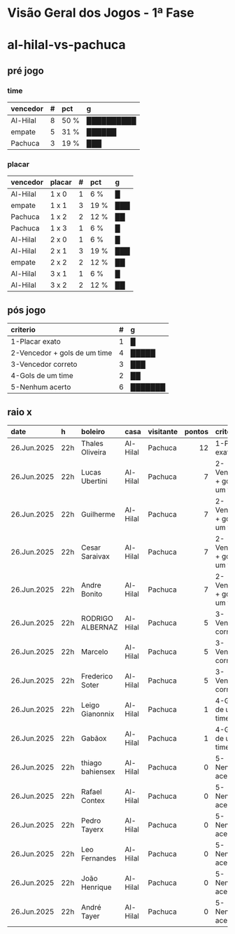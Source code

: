 # Visão Geral dos Jogos - 1ª Fase

# al-hilal-vs-pachuca

## pré jogo

### time

| vencedor   |   # | pct   | g          |
|:-----------|----:|:------|:-----------|
| Al-Hilal   |   8 | 50 %  | ██████████ |
| empate     |   5 | 31 %  | ██████     |
| Pachuca    |   3 | 19 %  | ███        |

### placar

| vencedor   | placar   |   # | pct   | g   |
|:-----------|:---------|----:|:------|:----|
| Al-Hilal   | 1 x 0    |   1 | 6 %   | █   |
| empate     | 1 x 1    |   3 | 19 %  | ███ |
| Pachuca    | 1 x 2    |   2 | 12 %  | ██  |
| Pachuca    | 1 x 3    |   1 | 6 %   | █   |
| Al-Hilal   | 2 x 0    |   1 | 6 %   | █   |
| Al-Hilal   | 2 x 1    |   3 | 19 %  | ███ |
| empate     | 2 x 2    |   2 | 12 %  | ██  |
| Al-Hilal   | 3 x 1    |   1 | 6 %   | █   |
| Al-Hilal   | 3 x 2    |   2 | 12 %  | ██  |

## pós jogo

| criterio                     |   # | g       |
|:-----------------------------|----:|:--------|
| 1-Placar exato               |   1 | █       |
| 2-Vencedor + gols de um time |   4 | █████   |
| 3-Vencedor correto           |   3 | ███     |
| 4-Gols de um time            |   2 | ██      |
| 5-Nenhum acerto              |   6 | ███████ |

## raio x

| date        | h   | boleiro          | casa     | visitante   |   pontos | criteiro                     | bol_placar   | bol_time   | real_placar   | real_time   |
|:------------|:----|:-----------------|:---------|:------------|---------:|:-----------------------------|:-------------|:-----------|:--------------|:------------|
| 26.Jun.2025 | 22h | Thales Oliveira  | Al-Hilal | Pachuca     |       12 | 1-Placar exato               | 2 x 0        | Al-Hilal   | 2 x 0         | Al-Hilal    |
| 26.Jun.2025 | 22h | Lucas Ubertini   | Al-Hilal | Pachuca     |        7 | 2-Vencedor + gols de um time | 2 x 1        | Al-Hilal   | 2 x 0         | Al-Hilal    |
| 26.Jun.2025 | 22h | Guilherme        | Al-Hilal | Pachuca     |        7 | 2-Vencedor + gols de um time | 1 x 0        | Al-Hilal   | 2 x 0         | Al-Hilal    |
| 26.Jun.2025 | 22h | Cesar Saraivax   | Al-Hilal | Pachuca     |        7 | 2-Vencedor + gols de um time | 2 x 1        | Al-Hilal   | 2 x 0         | Al-Hilal    |
| 26.Jun.2025 | 22h | Andre Bonito     | Al-Hilal | Pachuca     |        7 | 2-Vencedor + gols de um time | 2 x 1        | Al-Hilal   | 2 x 0         | Al-Hilal    |
| 26.Jun.2025 | 22h | RODRIGO ALBERNAZ | Al-Hilal | Pachuca     |        5 | 3-Vencedor correto           | 3 x 2        | Al-Hilal   | 2 x 0         | Al-Hilal    |
| 26.Jun.2025 | 22h | Marcelo          | Al-Hilal | Pachuca     |        5 | 3-Vencedor correto           | 3 x 1        | Al-Hilal   | 2 x 0         | Al-Hilal    |
| 26.Jun.2025 | 22h | Frederico Soter  | Al-Hilal | Pachuca     |        5 | 3-Vencedor correto           | 3 x 2        | Al-Hilal   | 2 x 0         | Al-Hilal    |
| 26.Jun.2025 | 22h | Leigo Gianonnix  | Al-Hilal | Pachuca     |        1 | 4-Gols de um time            | 2 x 2        | empate     | 2 x 0         | Al-Hilal    |
| 26.Jun.2025 | 22h | Gabãox           | Al-Hilal | Pachuca     |        1 | 4-Gols de um time            | 2 x 2        | empate     | 2 x 0         | Al-Hilal    |
| 26.Jun.2025 | 22h | thiago bahiensex | Al-Hilal | Pachuca     |        0 | 5-Nenhum acerto              | 1 x 1        | empate     | 2 x 0         | Al-Hilal    |
| 26.Jun.2025 | 22h | Rafael Contex    | Al-Hilal | Pachuca     |        0 | 5-Nenhum acerto              | 1 x 3        | Pachuca    | 2 x 0         | Al-Hilal    |
| 26.Jun.2025 | 22h | Pedro Tayerx     | Al-Hilal | Pachuca     |        0 | 5-Nenhum acerto              | 1 x 2        | Pachuca    | 2 x 0         | Al-Hilal    |
| 26.Jun.2025 | 22h | Leo Fernandes    | Al-Hilal | Pachuca     |        0 | 5-Nenhum acerto              | 1 x 1        | empate     | 2 x 0         | Al-Hilal    |
| 26.Jun.2025 | 22h | João Henrique    | Al-Hilal | Pachuca     |        0 | 5-Nenhum acerto              | 1 x 1        | empate     | 2 x 0         | Al-Hilal    |
| 26.Jun.2025 | 22h | André Tayer      | Al-Hilal | Pachuca     |        0 | 5-Nenhum acerto              | 1 x 2        | Pachuca    | 2 x 0         | Al-Hilal    |